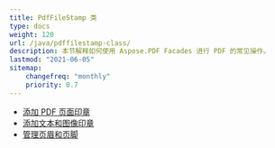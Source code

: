 ```yaml
---
title: PdfFileStamp 类
type: docs
weight: 120
url: /java/pdffilestamp-class/
description: 本节解释如何使用 Aspose.PDF Facades 进行 PDF 的常见操作。
lastmod: "2021-06-05"
sitemap:
    changefreq: "monthly"
    priority: 0.7
---
```


- [添加 PDF 页面印章](/pdf/java/add-pdf-page-stamp/)
- [添加文本和图像印章](/pdf/java/add-text-and-image-stamp/)
- [管理页眉和页脚](/pdf/java/manage-header-and-footer/)